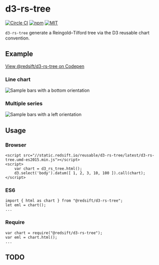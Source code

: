 # d3-rs-tree

[![Circle CI](https://img.shields.io/circleci/project/redsift/d3-rs-tree.svg?style=flat-square)](https://circleci.com/gh/redsift/d3-rs-tree)
[![npm](https://img.shields.io/npm/v/@redsift/d3-rs-tree.svg?style=flat-square)](https://www.npmjs.com/package/@redsift/d3-rs-tree)
[![MIT](https://img.shields.io/badge/license-MIT-blue.svg?style=flat-square)](https://raw.githubusercontent.com/redsift/d3-rs-tree/master/LICENSE)

`d3-rs-tree` generate a Reingold–Tilford tree via the D3 reusable chart convention.

## Example

[View @redsift/d3-rs-tree on Codepen](http://codepen.io/collection/DgkEpa/)

### Line chart

![Sample bars with a bottom orientation](https://bricks.redsift.cloud/reusable/d3-rs-tree.svg?_datum=[1,200,3100,1000]&orientation=bottom)

### Multiple series

![Sample bars with a left orientation](https://bricks.redsift.cloud/reusable/d3-rs-tree.svg?_datum=[[1,2,4],[0,1]])

## Usage

### Browser

    <script src="//static.redsift.io/reusable/d3-rs-tree/latest/d3-rs-tree.umd-es2015.min.js"></script>
    <script>
        var chart = d3_rs_tree.html();
        d3.select('body').datum([ 1, 2, 3, 10, 100 ]).call(chart);
    </script>

### ES6

    import { html as chart } from "@redsift/d3-rs-tree";
    let eml = chart();
    ...

### Require

    var chart = require("@redsift/d3-rs-tree");
    var eml = chart.html();
    ...

## TODO
